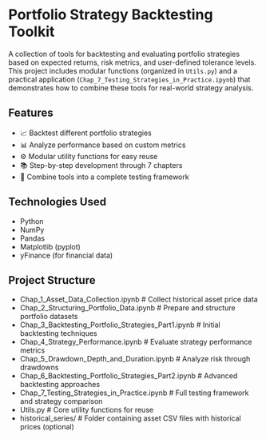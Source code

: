 # Portfolio Strategy Backtesting Toolkit

A collection of tools for backtesting and evaluating portfolio strategies based on expected returns, risk metrics, and user-defined tolerance levels. This project includes modular functions (organized in `Utils.py`) and a practical application (`Chap_7_Testing_Strategies_in_Practice.ipynb`) that demonstrates how to combine these tools for real-world strategy analysis.

## Features
- 📈 Backtest different portfolio strategies
- 📊 Analyze performance based on custom metrics
- ⚙️ Modular utility functions for easy reuse
- 📚 Step-by-step development through 7 chapters
- 🎯 Combine tools into a complete testing framework

## Technologies Used
- Python
- NumPy
- Pandas
- Matplotlib (pyplot)
- yFinance (for financial data)

## Project Structure

- Chap_1_Asset_Data_Collection.ipynb # Collect historical asset price data
- Chap_2_Structuring_Portfolio_Data.ipynb # Prepare and structure portfolio datasets 
- Chap_3_Backtesting_Portfolio_Strategies_Part1.ipynb # Initial backtesting techniques 
- Chap_4_Strategy_Performance.ipynb # Evaluate strategy performance metrics 
- Chap_5_Drawdown_Depth_and_Duration.ipynb # Analyze risk through drawdowns 
- Chap_6_Backtesting_Portfolio_Strategies_Part2.ipynb # Advanced backtesting approaches 
- Chap_7_Testing_Strategies_in_Practice.ipynb # Full testing framework and strategy comparison 
- Utils.py # Core utility functions for reuse 
- historical_series/ # Folder containing asset CSV files with historical prices (optional)


